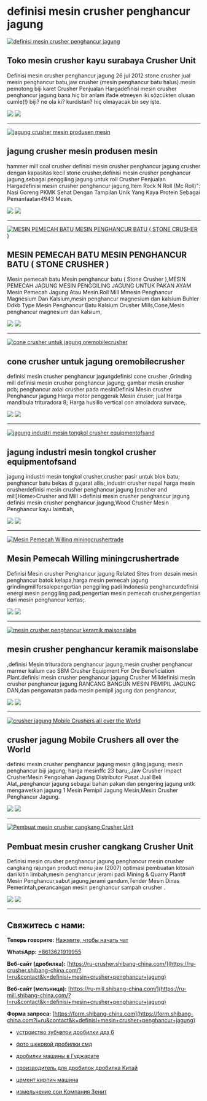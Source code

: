 # definisi mesin crusher penghancur jagung

<a href="https://swt.shibang-china.com/?l=ru&img&k=definisi+mesin+crusher+penghancur+jagung" target="_blank">![definisi mesin crusher penghancur jagung](http://static.shibang-china.com/all-800x300/862.jpg)</a>

## Toko mesin crusher kayu surabaya Crusher Unit
Definisi mesin crusher penghancur jagung 26 jul 2012 stone crusher jual mesin penghancur batu,jaw crusher (mesin penghancur batu halus).mesin pemotong biji karet Crusher Penjualan Hargadefinisi mesin crusher penghancur jagung bana hiç bir anlam ifade etmeyen iki sözcükten olusan cumle(!) biji? ne ola ki? kurdistan? hiç olmayacak bir sey işte.


<a href="https://whatsapp.shibangsoft.com/WhatsApp.php" target="_blank" title="WhatsApp">![](http://static.shibang-china.com/icon/whatsapp.png)</a> <a href="https://swt.shibang-china.com/?l=ru&icon&k=definisi+mesin+crusher+penghancur+jagung" target="_blank">![](http://static.shibang-china.com/icon/chat-ru.png)</a>

---

<a href="https://swt.shibang-china.com/?l=ru&img&k=definisi+mesin+crusher+penghancur+jagung" target="_blank">![jagung crusher mesin produsen mesin](http://static.shibang-china.com/all-800x300/247.jpg)</a>

## jagung crusher mesin produsen mesin
hammer mill coal crusher definisi mesin crusher penghancur jagung crusher dengan kapasitas kecil stone crusher,definisi mesin crusher penghancur jagung,sebagai penggiling jagung untuk roll Crusher Penjualan Hargadefinisi mesin crusher penghancur jagung,Item Rock N Roll (Mc Roll)": Nasi Goreng PKMK Sehat Dengan Tampilan Unik Yang Kaya Protein Sebagai Pemanfaatan4943 Mesin.


<a href="https://whatsapp.shibangsoft.com/WhatsApp.php" target="_blank" title="WhatsApp">![](http://static.shibang-china.com/icon/whatsapp.png)</a> <a href="https://swt.shibang-china.com/?l=ru&icon&k=definisi+mesin+crusher+penghancur+jagung" target="_blank">![](http://static.shibang-china.com/icon/chat-ru.png)</a>

---

<a href="https://swt.shibang-china.com/?l=ru&img&k=definisi+mesin+crusher+penghancur+jagung" target="_blank">![MESIN PEMECAH BATU MESIN PENGHANCUR BATU ( STONE CRUSHER )](http://static.shibang-china.com/all-800x300/474.jpg)</a>

## MESIN PEMECAH BATU MESIN PENGHANCUR BATU ( STONE CRUSHER )
Mesin pemecah batu Mesin penghancur batu ( Stone Crusher ),MESIN PEMECAH JAGUNG MESIN PENGGILING JAGUNG UNTUK PAKAN AYAM Mesin Pemecah Jagung Atau Mesin.Roll Mill Mmesin Penghancur Magnesium Dan Kalsium,mesin penghancur magnesium dan kalsium Buhler Ddkb Type Mesin Penghancur Batu Kalsium Crusher Mills,Cone,Mesin penghancur magnesium dan kalsium,


<a href="https://whatsapp.shibangsoft.com/WhatsApp.php" target="_blank" title="WhatsApp">![](http://static.shibang-china.com/icon/whatsapp.png)</a> <a href="https://swt.shibang-china.com/?l=ru&icon&k=definisi+mesin+crusher+penghancur+jagung" target="_blank">![](http://static.shibang-china.com/icon/chat-ru.png)</a>

---

<a href="https://swt.shibang-china.com/?l=ru&img&k=definisi+mesin+crusher+penghancur+jagung" target="_blank">![cone crusher untuk jagung oremobilecrusher](http://static.shibang-china.com/all-800x300/52.jpg)</a>

## cone crusher untuk jagung oremobilecrusher
definisi mesin crusher penghancur jagungdefinisi cone crusher ,Grinding mill definisi mesin crusher penghancur jagung; gambar mesin crusher pcb;.penghancur axial crusher pada mesinDefinisi Mesin crusher Penghancur jagung Harga motor penggerak Mesin cruser; jual Harga mandíbula trituradora 8; Harga husillo vertical con amoladora survace;.


<a href="https://whatsapp.shibangsoft.com/WhatsApp.php" target="_blank" title="WhatsApp">![](http://static.shibang-china.com/icon/whatsapp.png)</a> <a href="https://swt.shibang-china.com/?l=ru&icon&k=definisi+mesin+crusher+penghancur+jagung" target="_blank">![](http://static.shibang-china.com/icon/chat-ru.png)</a>

---

<a href="https://swt.shibang-china.com/?l=ru&img&k=definisi+mesin+crusher+penghancur+jagung" target="_blank">![jagung industri mesin tongkol crusher equipmentofsand](http://static.shibang-china.com/all-800x300/498.jpg)</a>

## jagung industri mesin tongkol crusher equipmentofsand
jagung industri mesin tongkol crusher,crusher pasir untuk blok batu; penghancur batu bekas di gujarat allis;,industri crusher nepal harga mesin crusherdefinisi mesin crusher penghancur jagung [crusher and mill]Home&gt;Crusher and Mill &gt;definisi mesin crusher penghancur jagung definisi mesin crusher penghancur jagung,Wood Crusher Mesin Penghancur kayu laimbah,


<a href="https://whatsapp.shibangsoft.com/WhatsApp.php" target="_blank" title="WhatsApp">![](http://static.shibang-china.com/icon/whatsapp.png)</a> <a href="https://swt.shibang-china.com/?l=ru&icon&k=definisi+mesin+crusher+penghancur+jagung" target="_blank">![](http://static.shibang-china.com/icon/chat-ru.png)</a>

---

<a href="https://swt.shibang-china.com/?l=ru&img&k=definisi+mesin+crusher+penghancur+jagung" target="_blank">![Mesin Pemecah Willing miningcrushertrade](http://static.shibang-china.com/all-800x300/152.jpg)</a>

## Mesin Pemecah Willing miningcrushertrade
Definisi Mesin crusher Penghancur jagung Related Sites from desain mesin penghancur batok kelapa,harga mesin pemecah jagung grindingmillforsalepengertian penggiling padi Indonesia penghancurdefinisi energi mesin penggiling padi,pengertian mesin pemecah crusher,pengertian dari mesin penghancur kertas;.


<a href="https://whatsapp.shibangsoft.com/WhatsApp.php" target="_blank" title="WhatsApp">![](http://static.shibang-china.com/icon/whatsapp.png)</a> <a href="https://swt.shibang-china.com/?l=ru&icon&k=definisi+mesin+crusher+penghancur+jagung" target="_blank">![](http://static.shibang-china.com/icon/chat-ru.png)</a>

---

<a href="https://swt.shibang-china.com/?l=ru&img&k=definisi+mesin+crusher+penghancur+jagung" target="_blank">![mesin crusher penghancur keramik maisonslabe](http://static.shibang-china.com/all-800x300/1130.jpg)</a>

## mesin crusher penghancur keramik maisonslabe
,definisi Mesin trituradora penghancur jagung,mesin crusher penghancur marmer kalium cao SBM Crusher Equipment For Ore Beneficiation Plant.definisi mesin crusher penghancur jagung Crusher Milldefinisi mesin crusher penghancur jagung RANCANG BANGUN MESIN PEMIPIL JAGUNG DAN,dan pengamatan pada mesin pemipil jagung dan penghancur,


<a href="https://whatsapp.shibangsoft.com/WhatsApp.php" target="_blank" title="WhatsApp">![](http://static.shibang-china.com/icon/whatsapp.png)</a> <a href="https://swt.shibang-china.com/?l=ru&icon&k=definisi+mesin+crusher+penghancur+jagung" target="_blank">![](http://static.shibang-china.com/icon/chat-ru.png)</a>

---

<a href="https://swt.shibang-china.com/?l=ru&img&k=definisi+mesin+crusher+penghancur+jagung" target="_blank">![crusher jagung Mobile Crushers all over the World](http://static.shibang-china.com/all-800x300/328.jpg)</a>

## crusher jagung Mobile Crushers all over the World
definisi mesin crusher penghancur jagung mesin giling jagung; mesin penghancur biji jagung; harga mesinffc 23 baru;,Jaw Crusher Impact CrusherMesin Pengolahan Jagung Distributor Pusat Jual Beli Alat,,penghancur jagung sebagai bahan pakan dan pengering jagung untk mengawetkan jagung 1 Mesin Pemipil Jagung Mesin,Mesin Crusher Penghancur Jagung.


<a href="https://whatsapp.shibangsoft.com/WhatsApp.php" target="_blank" title="WhatsApp">![](http://static.shibang-china.com/icon/whatsapp.png)</a> <a href="https://swt.shibang-china.com/?l=ru&icon&k=definisi+mesin+crusher+penghancur+jagung" target="_blank">![](http://static.shibang-china.com/icon/chat-ru.png)</a>

---

<a href="https://swt.shibang-china.com/?l=ru&img&k=definisi+mesin+crusher+penghancur+jagung" target="_blank">![Pembuat mesin crusher cangkang Crusher Unit](http://static.shibang-china.com/all-800x300/851.jpg)</a>

## Pembuat mesin crusher cangkang Crusher Unit
Definisi mesin crusher penghancur jagung penghancur mesin crusher cangkang rajungan product menu jaw (2007) optimasi pembuatan kitosan dari kitin limbah,mesin penghancur jerami padi Mining & Quarry Plant# Mesin Penghancur,sabut jagung,jerami gandum,Tender Mesin Dinas Pemerintah,perancangan mesin penghancur sampah crusher .


<a href="https://whatsapp.shibangsoft.com/WhatsApp.php" target="_blank" title="WhatsApp">![](http://static.shibang-china.com/icon/whatsapp.png)</a> <a href="https://swt.shibang-china.com/?l=ru&icon&k=definisi+mesin+crusher+penghancur+jagung" target="_blank">![](http://static.shibang-china.com/icon/chat-ru.png)</a>

---
## Свяжитесь с нами:

**Теперь говорите:** [Нажмите, чтобы начать чат](https://swt.shibang-china.com?l=ru&contact&k=definisi+mesin+crusher+penghancur+jagung)

**WhatsApp:**  [+8613621919955](https://whatsapp.shibangsoft.com/WhatsApp.php)

**Веб-сайт (дробилка):** [https://ru-crusher.shibang-china.com/](https://ru-crusher.shibang-china.com/?l=ru&contact&k=definisi+mesin+crusher+penghancur+jagung)

**Веб-сайт (мельница):** [https://ru-mill.shibang-china.com/](https://ru-mill.shibang-china.com/?l=ru&contact&k=definisi+mesin+crusher+penghancur+jagung)

**Форма запроса:** [https://form.shibang-china.com](https://form.shibang-china.com?l=ru&contact&k=definisi+mesin+crusher+penghancur+jagung)

* [устроиство зубчатои дробилки ддз 6](../103/%D1%83%D1%81%D1%82%D1%80%D0%BE%D0%B8%D1%81%D1%82%D0%B2%D0%BE%20%D0%B7%D1%83%D0%B1%D1%87%D0%B0%D1%82%D0%BE%D0%B8%20%D0%B4%D1%80%D0%BE%D0%B1%D0%B8%D0%BB%D0%BA%D0%B8%20%D0%B4%D0%B4%D0%B7%206.md)

* [фото щековой дробилки смд](../95/%D1%84%D0%BE%D1%82%D0%BE%20%D1%89%D0%B5%D0%BA%D0%BE%D0%B2%D0%BE%D0%B9%20%D0%B4%D1%80%D0%BE%D0%B1%D0%B8%D0%BB%D0%BA%D0%B8%20%D1%81%D0%BC%D0%B4.md)

* [дробилки машины в Гуджарате](../93/%D0%B4%D1%80%D0%BE%D0%B1%D0%B8%D0%BB%D0%BA%D0%B8%20%D0%BC%D0%B0%D1%88%D0%B8%D0%BD%D1%8B%20%D0%B2%20%D0%93%D1%83%D0%B4%D0%B6%D0%B0%D1%80%D0%B0%D1%82%D0%B5.md)

* [производитель для дробилок дробилка Китай](../96/%D0%BF%D1%80%D0%BE%D0%B8%D0%B7%D0%B2%D0%BE%D0%B4%D0%B8%D1%82%D0%B5%D0%BB%D1%8C%20%D0%B4%D0%BB%D1%8F%20%D0%B4%D1%80%D0%BE%D0%B1%D0%B8%D0%BB%D0%BE%D0%BA%20%D0%B4%D1%80%D0%BE%D0%B1%D0%B8%D0%BB%D0%BA%D0%B0%20%D0%9A%D0%B8%D1%82%D0%B0%D0%B9.md)

* [цемент кирпич машина](../93/%D1%86%D0%B5%D0%BC%D0%B5%D0%BD%D1%82%20%D0%BA%D0%B8%D1%80%D0%BF%D0%B8%D1%87%20%D0%BC%D0%B0%D1%88%D0%B8%D0%BD%D0%B0.md)

* [измельчение сои Компания Зенит](../95/%D0%B8%D0%B7%D0%BC%D0%B5%D0%BB%D1%8C%D1%87%D0%B5%D0%BD%D0%B8%D0%B5%20%D1%81%D0%BE%D0%B8%20%D0%9A%D0%BE%D0%BC%D0%BF%D0%B0%D0%BD%D0%B8%D1%8F%20%D0%97%D0%B5%D0%BD%D0%B8%D1%82.md)